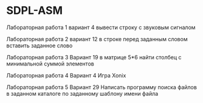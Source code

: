 # SDPL-ASM


Лабораторная работа 1
вариант 4 
вывести строку с звуковым сигналом 


Лабораторная работа 2
вариант 12
в строке перед заданным словом вставить заданное слово

Лабораторная работа 3
Вариант 19 
в матрице 5*6 найти столбец с минимальной суммой элементов 


Лабораторная работа 4
Вариант 4
Игра Xonix


Лабораторная работа 5
Вариант 29
Написать программу поиска файлов в заданном каталоге по заданному шаблону имени файла
